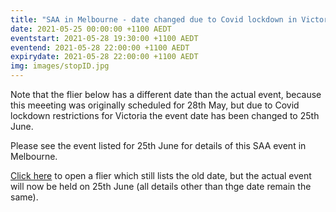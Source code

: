```yaml
---
title: "SAA in Melbourne - date changed due to Covid lockdown in Victoria"
date: 2021-05-25 00:00:00 +1100 AEDT
eventstart: 2021-05-28 19:30:00 +1100 AEDT
eventend: 2021-05-28 22:00:00 +1100 AEDT
expirydate: 2021-05-28 22:00:00 +1100 AEDT
img: images/stopID.jpg
---
```


Note that the flier below has a different date than the actual event, because this meeeting was originally scheduled for 28th May, but due to Covid lockdown restrictions for Victoria the event date has been changed to 25th June.

Please see the event listed for 25th June for details of this SAA event in Melbourne.

[Click here](https://static.swedenborg.com.au/pdf/fliers/melb20210528.pdf) to open a flier which still lists the old date, but the actual event will now be held on 25th June (all details other than thge date remain the same).